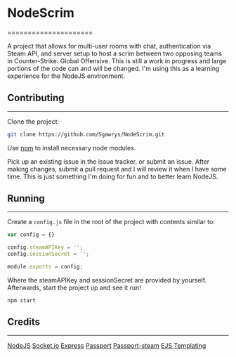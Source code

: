 # NodeScrim
=====================

A project that allows for multi-user rooms with chat, authentication via Steam API, and server setup to host a scrim between
two opposing teams in Counter-Strike: Global Offensive. This is still a work in progress and large portions of the code can
and will be changed. I'm using this as a learning experience for the NodeJS environment.

## Contributing
---------------------

Clone the project:
```bash
git clone https://github.com/Sgawrys/NodeScrim.git
````

Use [npm](https://www.npmjs.com/) to install necessary node modules.

Pick up an existing issue in the issue tracker, or submit an issue. After making changes, submit a pull request
and I will review it when I have some time. This is just something I'm doing for fun and to better learn NodeJS.

## Running
----------------------

Create a `config.js` file in the root of the project with contents similar to:

```javascript
var config = {}

config.steamAPIKey = '';
config.sessionSecret = '';

module.exports = config;
```

Where the steamAPIKey and sessionSecret are provided by yourself. Afterwards, start the project up and
see it run!

```
npm start
```

## Credits
------------------------------

[NodeJS](https://nodejs.org/)
[Socket.io](http://socket.io/)
[Express](http://expressjs.com/)
[Passport](https://github.com/jaredhanson/passport)
[Passport-steam](https://github.com/liamcurry/passport-steam)
[EJS Templating](http://www.embeddedjs.com/)

